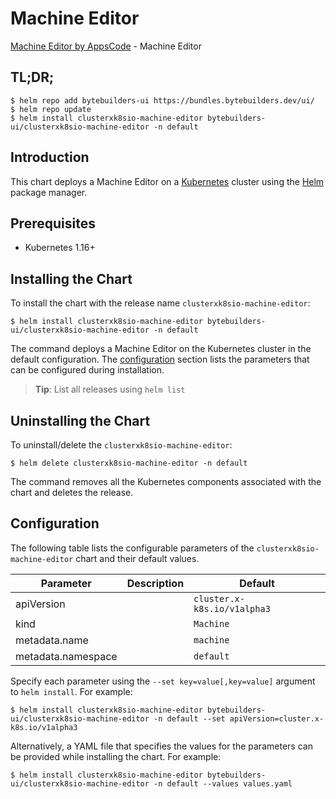 # Machine Editor

[Machine Editor by AppsCode](https://byte.builders) - Machine Editor

## TL;DR;

```console
$ helm repo add bytebuilders-ui https://bundles.bytebuilders.dev/ui/
$ helm repo update
$ helm install clusterxk8sio-machine-editor bytebuilders-ui/clusterxk8sio-machine-editor -n default
```

## Introduction

This chart deploys a Machine Editor on a [Kubernetes](http://kubernetes.io) cluster using the [Helm](https://helm.sh) package manager.

## Prerequisites

- Kubernetes 1.16+

## Installing the Chart

To install the chart with the release name `clusterxk8sio-machine-editor`:

```console
$ helm install clusterxk8sio-machine-editor bytebuilders-ui/clusterxk8sio-machine-editor -n default
```

The command deploys a Machine Editor on the Kubernetes cluster in the default configuration. The [configuration](#configuration) section lists the parameters that can be configured during installation.

> **Tip**: List all releases using `helm list`

## Uninstalling the Chart

To uninstall/delete the `clusterxk8sio-machine-editor`:

```console
$ helm delete clusterxk8sio-machine-editor -n default
```

The command removes all the Kubernetes components associated with the chart and deletes the release.

## Configuration

The following table lists the configurable parameters of the `clusterxk8sio-machine-editor` chart and their default values.

|     Parameter      | Description |           Default           |
|--------------------|-------------|-----------------------------|
| apiVersion         |             | `cluster.x-k8s.io/v1alpha3` |
| kind               |             | `Machine`                   |
| metadata.name      |             | `machine`                   |
| metadata.namespace |             | `default`                   |


Specify each parameter using the `--set key=value[,key=value]` argument to `helm install`. For example:

```console
$ helm install clusterxk8sio-machine-editor bytebuilders-ui/clusterxk8sio-machine-editor -n default --set apiVersion=cluster.x-k8s.io/v1alpha3
```

Alternatively, a YAML file that specifies the values for the parameters can be provided while
installing the chart. For example:

```console
$ helm install clusterxk8sio-machine-editor bytebuilders-ui/clusterxk8sio-machine-editor -n default --values values.yaml
```
